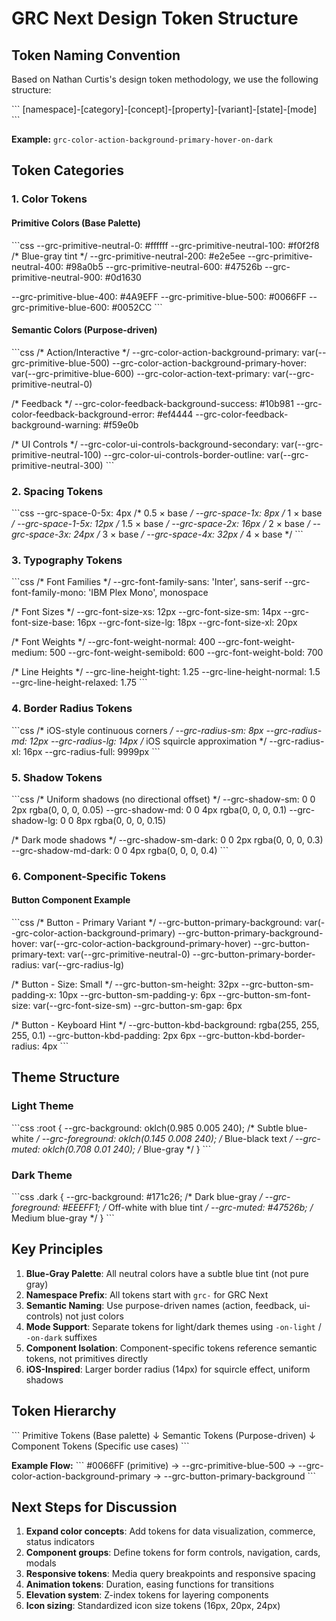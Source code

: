 # GRC Next Design Token Structure

## Token Naming Convention

Based on Nathan Curtis's design token methodology, we use the following structure:

\`\`\`
[namespace]-[category]-[concept]-[property]-[variant]-[state]-[mode]
\`\`\`

**Example:** `grc-color-action-background-primary-hover-on-dark`

## Token Categories

### 1. Color Tokens

#### Primitive Colors (Base Palette)
\`\`\`css
--grc-primitive-neutral-0: #ffffff
--grc-primitive-neutral-100: #f0f2f8  /* Blue-gray tint */
--grc-primitive-neutral-200: #e2e5ee
--grc-primitive-neutral-400: #98a0b5
--grc-primitive-neutral-600: #47526b
--grc-primitive-neutral-900: #0d1630

--grc-primitive-blue-400: #4A9EFF
--grc-primitive-blue-500: #0066FF
--grc-primitive-blue-600: #0052CC
\`\`\`

#### Semantic Colors (Purpose-driven)
\`\`\`css
/* Action/Interactive */
--grc-color-action-background-primary: var(--grc-primitive-blue-500)
--grc-color-action-background-primary-hover: var(--grc-primitive-blue-600)
--grc-color-action-text-primary: var(--grc-primitive-neutral-0)

/* Feedback */
--grc-color-feedback-background-success: #10b981
--grc-color-feedback-background-error: #ef4444
--grc-color-feedback-background-warning: #f59e0b

/* UI Controls */
--grc-color-ui-controls-background-secondary: var(--grc-primitive-neutral-100)
--grc-color-ui-controls-border-outline: var(--grc-primitive-neutral-300)
\`\`\`

### 2. Spacing Tokens

\`\`\`css
--grc-space-0-5x: 4px   /* 0.5 × base */
--grc-space-1x: 8px     /* 1 × base */
--grc-space-1-5x: 12px  /* 1.5 × base */
--grc-space-2x: 16px    /* 2 × base */
--grc-space-3x: 24px    /* 3 × base */
--grc-space-4x: 32px    /* 4 × base */
\`\`\`

### 3. Typography Tokens

\`\`\`css
/* Font Families */
--grc-font-family-sans: 'Inter', sans-serif
--grc-font-family-mono: 'IBM Plex Mono', monospace

/* Font Sizes */
--grc-font-size-xs: 12px
--grc-font-size-sm: 14px
--grc-font-size-base: 16px
--grc-font-size-lg: 18px
--grc-font-size-xl: 20px

/* Font Weights */
--grc-font-weight-normal: 400
--grc-font-weight-medium: 500
--grc-font-weight-semibold: 600
--grc-font-weight-bold: 700

/* Line Heights */
--grc-line-height-tight: 1.25
--grc-line-height-normal: 1.5
--grc-line-height-relaxed: 1.75
\`\`\`

### 4. Border Radius Tokens

\`\`\`css
/* iOS-style continuous corners */
--grc-radius-sm: 8px
--grc-radius-md: 12px
--grc-radius-lg: 14px   /* iOS squircle approximation */
--grc-radius-xl: 16px
--grc-radius-full: 9999px
\`\`\`

### 5. Shadow Tokens

\`\`\`css
/* Uniform shadows (no directional offset) */
--grc-shadow-sm: 0 0 2px rgba(0, 0, 0, 0.05)
--grc-shadow-md: 0 0 4px rgba(0, 0, 0, 0.1)
--grc-shadow-lg: 0 0 8px rgba(0, 0, 0, 0.15)

/* Dark mode shadows */
--grc-shadow-sm-dark: 0 0 2px rgba(0, 0, 0, 0.3)
--grc-shadow-md-dark: 0 0 4px rgba(0, 0, 0, 0.4)
\`\`\`

### 6. Component-Specific Tokens

#### Button Component Example
\`\`\`css
/* Button - Primary Variant */
--grc-button-primary-background: var(--grc-color-action-background-primary)
--grc-button-primary-background-hover: var(--grc-color-action-background-primary-hover)
--grc-button-primary-text: var(--grc-primitive-neutral-0)
--grc-button-primary-border-radius: var(--grc-radius-lg)

/* Button - Size: Small */
--grc-button-sm-height: 32px
--grc-button-sm-padding-x: 10px
--grc-button-sm-padding-y: 6px
--grc-button-sm-font-size: var(--grc-font-size-sm)
--grc-button-sm-gap: 6px

/* Button - Keyboard Hint */
--grc-button-kbd-background: rgba(255, 255, 255, 0.1)
--grc-button-kbd-padding: 2px 6px
--grc-button-kbd-border-radius: 4px
\`\`\`

## Theme Structure

### Light Theme
\`\`\`css
:root {
  --grc-background: oklch(0.985 0.005 240);  /* Subtle blue-white */
  --grc-foreground: oklch(0.145 0.008 240);  /* Blue-black text */
  --grc-muted: oklch(0.708 0.01 240);        /* Blue-gray */
}
\`\`\`

### Dark Theme
\`\`\`css
.dark {
  --grc-background: #171c26;  /* Dark blue-gray */
  --grc-foreground: #EEEFF1;  /* Off-white with blue tint */
  --grc-muted: #47526b;       /* Medium blue-gray */
}
\`\`\`

## Key Principles

1. **Blue-Gray Palette**: All neutral colors have a subtle blue tint (not pure gray)
2. **Namespace Prefix**: All tokens start with `grc-` for GRC Next
3. **Semantic Naming**: Use purpose-driven names (action, feedback, ui-controls) not just colors
4. **Mode Support**: Separate tokens for light/dark themes using `-on-light` / `-on-dark` suffixes
5. **Component Isolation**: Component-specific tokens reference semantic tokens, not primitives directly
6. **iOS-Inspired**: Larger border radius (14px) for squircle effect, uniform shadows

## Token Hierarchy

\`\`\`
Primitive Tokens (Base palette)
    ↓
Semantic Tokens (Purpose-driven)
    ↓
Component Tokens (Specific use cases)
\`\`\`

**Example Flow:**
\`\`\`
#0066FF (primitive)
  → --grc-primitive-blue-500
    → --grc-color-action-background-primary
      → --grc-button-primary-background
\`\`\`

## Next Steps for Discussion

1. **Expand color concepts**: Add tokens for data visualization, commerce, status indicators
2. **Component groups**: Define tokens for form controls, navigation, cards, modals
3. **Responsive tokens**: Media query breakpoints and responsive spacing
4. **Animation tokens**: Duration, easing functions for transitions
5. **Elevation system**: Z-index tokens for layering components
6. **Icon sizing**: Standardized icon size tokens (16px, 20px, 24px)
